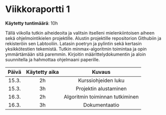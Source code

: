 # Viikkoraportti 1

**Käytetty tuntimäärä**: 10h

Tällä viikolla tutkin aiheideoita ja valitsin itselleni mielenkiintoisen aiheen sekä ohjelmointikielen projektille. 
Alustin projektille repositorion Githubiin ja rekisteröin sen Labtooliin. Latasin poetryn ja pylintin sekä kertasin yksikkötestien tekemistä. 
Tutkin minmax-algoritmin toimintaa ja opin ymmärtämään sitä paremmin. Kirjoitin määrittelydokumentin ja aloin suunnitella ja hahmottaa ohjelmaani paperille.  

| Päivä | Käytetty aika |             Kuvaus              |
| :---: | :-----------: |  :----------------------------: |
| 15.3. |      2h       | Kurssiohjeiden luku             |
| 15.3. |      3h       | Projektin alustaminen           |
| 16.3. |      2h       | Algoritmin toiminnan tutkiminen |
| 16.3. |      3h       | Dokumentaatio                   |
